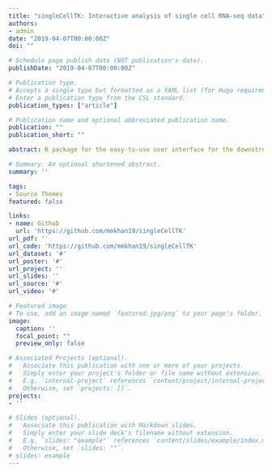 ```yaml
---
title: "singleCellTK: Interactive analysis of single cell RNA-seq data"
authors:
- admin
date: "2019-04-07T00:00:00Z"
doi: ""

# Schedule page publish date (NOT publication's date).
publishDate: "2019-04-07T00:00:00Z"

# Publication type.
# Accepts a single type but formatted as a YAML list (for Hugo requirements).
# Enter a publication type from the CSL standard.
publication_types: ["article"]

# Publication name and optional abbreviated publication name.
publication: ""
publication_short: ""

abstract: R package for the easy-to-use user interface for the downstream analyses of single-cell RNA sequencing datasets.

# Summary. An optional shortened abstract.
summary: ''

tags:
- Source Themes
featured: false

links:
- name: Github
  url: 'https://github.com/mmkhan19/singleCellTK'
url_pdf: ''
url_code: 'https://github.com/mmkhan19/singleCellTK'
url_dataset: '#'
url_poster: '#'
url_project: ''
url_slides: ''
url_source: '#'
url_video: '#'

# Featured image
# To use, add an image named `featured.jpg/png` to your page's folder. 
image:
  caption: ''
  focal_point: ""
  preview_only: false

# Associated Projects (optional).
#   Associate this publication with one or more of your projects.
#   Simply enter your project's folder or file name without extension.
#   E.g. `internal-project` references `content/project/internal-project/index.md`.
#   Otherwise, set `projects: []`.
projects:
- ''

# Slides (optional).
#   Associate this publication with Markdown slides.
#   Simply enter your slide deck's filename without extension.
#   E.g. `slides: "example"` references `content/slides/example/index.md`.
#   Otherwise, set `slides: ""`.
# slides: example
---
```

